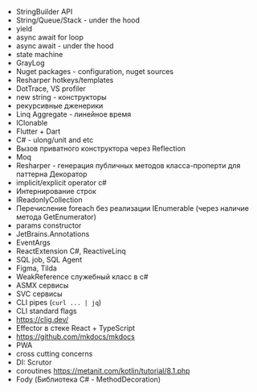 - StringBuilder API
- String/Queue/Stack - under the hood
- yield
- async await for loop
- async await - under the hood
- state machine
- GrayLog
- Nuget packages - configuration, nuget sources
- Resharper hotkeys/templates
- DotTrace, VS profiler
- new string - конструкторы
- рекурсивные дженерики
- Linq Aggregate - линейное время
- IClonable
- Flutter + Dart
- C# - ulong/unit and etc
- Вызов приватного конструктора через Reflection
- Moq
- Resharper - генерация публичных методов класса-проперти для паттерна Декоратор
- implicit/explicit operator c#
- Интернирование строк
- IReadonlyCollection
- Перечисление foreach без реализации IEnumerable (через наличие метода GetEnumerator)
- params constructor
- JetBrains.Annotations
- EventArgs
- ReactExtension C#, ReactiveLinq
- SQL job, SQL Agent
- Figma, Tilda
- WeakReference служебный класс в c#
- ASMX сервисы
- SVC сервисы
- CLI pipes (`curl ... | jq`)
- CLI standard flags
- https://clig.dev/
- Effector в стеке React + TypeScript
- https://github.com/mkdocs/mkdocs
- PWA
- cross cutting concerns
- DI: Scrutor
- coroutines https://metanit.com/kotlin/tutorial/8.1.php
- Fody (Библиотека C# - MethodDecoration)
